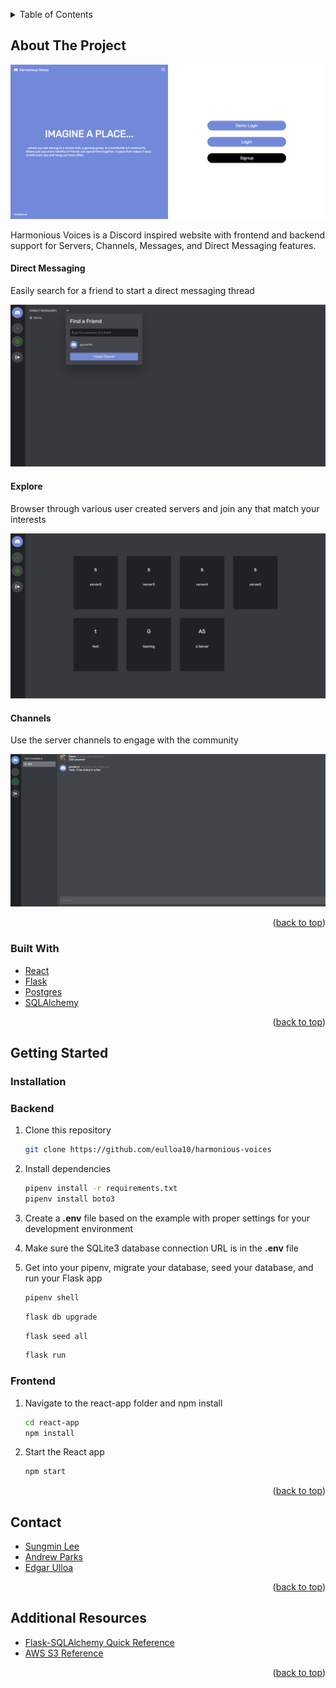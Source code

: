 <a name="readme-top"></a>

<!-- PROJECT SHIELDS -->
<!--
*** I'm using markdown "reference style" links for readability.
*** Reference links are enclosed in brackets [ ] instead of parentheses ( ).
*** See the bottom of this document for the declaration of the reference variables
*** for contributors-url, forks-url, etc. This is an optional, concise syntax you may use.
*** https://www.markdownguide.org/basic-syntax/#reference-style-links
-->

<!-- TABLE OF CONTENTS -->
<details>
  <summary>Table of Contents</summary>
  <ol>
    <li>
      <a href="#about-the-project">About The Project</a>
      <ul>
        <li><a href="#built-with">Built With</a></li>
      </ul>
    </li>
    <li>
      <a href="#getting-started">Getting Started</a>
      <ul>
        <li><a href="#prerequisites">Prerequisites</a></li>
        <li><a href="#installation">Installation</a></li>
      </ul>
    </li>
    <li><a href="#contact">Contact</a></li>
    <li><a href="#acknowledgments">Acknowledgments</a></li>
  </ol>
</details>



<!-- ABOUT THE PROJECT -->
## About The Project

[![Harmonious-Voices](/screenshots/splash.png "Harmonious Voices")](https://harmonious-voices.herokuapp.com/)

Harmonious Voices is a Discord inspired website with frontend and backend support for Servers, Channels, Messages, and Direct Messaging features.

#### Direct Messaging

Easily search for a friend to start a direct messaging thread

![Direct-Messaging](/screenshots/directmessaging2.png)


#### Explore

Browser through various user created servers and join any that match your interests

![Explore-Servers](/screenshots/explore.png)

#### Channels

Use the server channels to engage with the community

![Channel-Messaging](/screenshots/channels.png)

<p align="right">(<a href="#readme-top">back to top</a>)</p>



### Built With

  - [React](https://reactjs.org/)
  - [Flask](https://flask.palletsprojects.com/en/2.2.x/)
  - [Postgres](https://www.postgresql.org/)
  - [SQLAlchemy](https://www.sqlalchemy.org/)


<p align="right">(<a href="#readme-top">back to top</a>)</p>



<!-- GETTING STARTED -->
## Getting Started

### Installation
### Backend

1. Clone this repository

   ```bash
   git clone https://github.com/eulloa10/harmonious-voices
   ```

2. Install dependencies

   ```bash
   pipenv install -r requirements.txt
   pipenv install boto3
   ```

3. Create a **.env** file based on the example with proper settings for your
   development environment

4. Make sure the SQLite3 database connection URL is in the **.env** file

5. Get into your pipenv, migrate your database, seed your database, and run your Flask app

   ```bash
   pipenv shell
   ```

   ```bash
   flask db upgrade
   ```

   ```bash
   flask seed all
   ```

   ```bash
   flask run
### Frontend

1. Navigate to the react-app folder and npm install

   ```bash
   cd react-app
   npm install
   ```

2. Start the React app

   ```bash
   npm start
   ```


<p align="right">(<a href="#readme-top">back to top</a>)</p>

<!-- CONTACT -->
## Contact

- [Sungmin Lee](https://github.com/sungminlee417)
- [Andrew Parks](https://github.com/FrontLineCoding)
- [Edgar Ulloa](https://github.com/eulloa10)


<p align="right">(<a href="#readme-top">back to top</a>)</p>



<!-- ACKNOWLEDGMENTS -->
## Additional Resources

* [Flask-SQLAlchemy Quick Reference](https://hackmd.io/@jpshafto/H1VbmP3yO#Query-Format)
* [AWS S3 Reference](https://hackmd.io/@jpshafto/SyWY45KGu)


<p align="right">(<a href="#readme-top">back to top</a>)</p>
